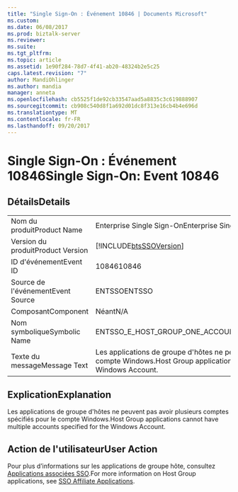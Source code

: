 ```yaml
---
title: "Single Sign-On : Événement 10846 | Documents Microsoft"
ms.custom: 
ms.date: 06/08/2017
ms.prod: biztalk-server
ms.reviewer: 
ms.suite: 
ms.tgt_pltfrm: 
ms.topic: article
ms.assetid: 1e90f284-78d7-4f41-ab20-48324b2e5c25
caps.latest.revision: "7"
author: MandiOhlinger
ms.author: mandia
manager: anneta
ms.openlocfilehash: cb5525f1de92cb33547aad5a8835c3c619888907
ms.sourcegitcommit: cb908c540d8f1a692d01dc8f313e16cb4b4e696d
ms.translationtype: MT
ms.contentlocale: fr-FR
ms.lasthandoff: 09/20/2017
---
```

# <a name="single-sign-on-event-10846"></a><span data-ttu-id="9c0f5-102">Single Sign-On : Événement 10846</span><span class="sxs-lookup"><span data-stu-id="9c0f5-102">Single Sign-On: Event 10846</span></span>
## <a name="details"></a><span data-ttu-id="9c0f5-103">Détails</span><span class="sxs-lookup"><span data-stu-id="9c0f5-103">Details</span></span>  
  
|||  
|-|-|  
|<span data-ttu-id="9c0f5-104">Nom du produit</span><span class="sxs-lookup"><span data-stu-id="9c0f5-104">Product Name</span></span>|<span data-ttu-id="9c0f5-105">Enterprise Single Sign-On</span><span class="sxs-lookup"><span data-stu-id="9c0f5-105">Enterprise Single Sign-On</span></span>|  
|<span data-ttu-id="9c0f5-106">Version du produit</span><span class="sxs-lookup"><span data-stu-id="9c0f5-106">Product Version</span></span>|[!INCLUDE[btsSSOVersion](../includes/btsssoversion-md.md)]|  
|<span data-ttu-id="9c0f5-107">ID d'événement</span><span class="sxs-lookup"><span data-stu-id="9c0f5-107">Event ID</span></span>|<span data-ttu-id="9c0f5-108">10846</span><span class="sxs-lookup"><span data-stu-id="9c0f5-108">10846</span></span>|  
|<span data-ttu-id="9c0f5-109">Source de l'événement</span><span class="sxs-lookup"><span data-stu-id="9c0f5-109">Event Source</span></span>|<span data-ttu-id="9c0f5-110">ENTSSO</span><span class="sxs-lookup"><span data-stu-id="9c0f5-110">ENTSSO</span></span>|  
|<span data-ttu-id="9c0f5-111">Composant</span><span class="sxs-lookup"><span data-stu-id="9c0f5-111">Component</span></span>|<span data-ttu-id="9c0f5-112">Néant</span><span class="sxs-lookup"><span data-stu-id="9c0f5-112">N/A</span></span>|  
|<span data-ttu-id="9c0f5-113">Nom symbolique</span><span class="sxs-lookup"><span data-stu-id="9c0f5-113">Symbolic Name</span></span>|<span data-ttu-id="9c0f5-114">ENTSSO_E_HOST_GROUP_ONE_ACCOUNT_ONLY</span><span class="sxs-lookup"><span data-stu-id="9c0f5-114">ENTSSO_E_HOST_GROUP_ONE_ACCOUNT_ONLY</span></span>|  
|<span data-ttu-id="9c0f5-115">Texte du message</span><span class="sxs-lookup"><span data-stu-id="9c0f5-115">Message Text</span></span>|<span data-ttu-id="9c0f5-116">Les applications de groupe d'hôtes ne peuvent pas avoir plusieurs comptes spécifiés pour le compte Windows.</span><span class="sxs-lookup"><span data-stu-id="9c0f5-116">Host Group applications cannot have multiple accounts specified for the Windows Account.</span></span>|  
  
## <a name="explanation"></a><span data-ttu-id="9c0f5-117">Explication</span><span class="sxs-lookup"><span data-stu-id="9c0f5-117">Explanation</span></span>  
 <span data-ttu-id="9c0f5-118">Les applications de groupe d'hôtes ne peuvent pas avoir plusieurs comptes spécifiés pour le compte Windows.</span><span class="sxs-lookup"><span data-stu-id="9c0f5-118">Host Group applications cannot have multiple accounts specified for the Windows Account.</span></span>  
  
## <a name="user-action"></a><span data-ttu-id="9c0f5-119">Action de l'utilisateur</span><span class="sxs-lookup"><span data-stu-id="9c0f5-119">User Action</span></span>  
 <span data-ttu-id="9c0f5-120">Pour plus d’informations sur les applications de groupe hôte, consultez [Applications associées SSO](../core/sso-affiliate-applications.md).</span><span class="sxs-lookup"><span data-stu-id="9c0f5-120">For more information on Host Group applications, see [SSO Affiliate Applications](../core/sso-affiliate-applications.md).</span></span>